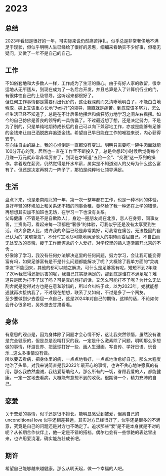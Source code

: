 # 2023

## 总结

2023年看起是很好的一年，可实际来说仍然痛苦挣扎，似乎总是非常奢侈地不满足于现状，但似乎明明人生已经给了很好的恩惠，细细来看确实不少好事，但毫无疑问，又做了一年不是自己的自己。  

## 工作

不如俗套地和大多数人一样，工作成为了生活的重心。由于有好人家的收留，很幸运地从无所适从，到现在成为了一名后台开发，并且总算是入了计算机行业的门，有很体恤自己的上级领导，这听起来都很好了。  
但任何工作事情都是需要付出代价的，这让我深刻而又清晰地明白了，不能白白地索取，碰上又语重心长地“为你好”的领导，简直就是痛苦。到底应该多努力，怎么样生活已经不知道了，总是在不计后果地摆烂和疯狂努力地学习之间左右摇摆。如今的自己仿佛是善良的领导的一具傀儡了。不过最近想了想，还是决定努力，不是为了别的，只是单纯地期待成长后的自己可以向下兼容地工作，亦或是能够有足够的金钱来让自己洒脱放弃追逐金钱。希望自己早日能在工作的唯独来说，内心获得安宁。  
在向往自由的路上，我的心境倒是一直都没有变过。明明只需要吃一碗牛肉面就能100分开心的我，居然也一直在工作里不断投入了。总是会想起小时候后觉得每个月赚一万元就非常非常厉害了，到现在才知道“五险一金”、“交税”这一系列的操作。拿着现在薪资，仍然觉得是杯水车薪，属实是不知道别人的父母为什么这么富有了。但还是决定再努力一阵子了，那怕是纯粹地让领导满足。  

## 生活

盘点下来，也是走南闯北的一年，第一次一整年都在工作，也是一种不同的体验，良好年轻的环境加上和关系还不错的同事合租，竟然给了我一种还在上学的错觉，再想想其实加不加班也无妨，在学习一下也没有关系。  
父母健康（不管是不是自欺欺人），身边一圈朋友尚在北京，恋人在身旁，同事友善，工资尚可，看起来每一项都是“奢侈”的体验，可我似乎还是没有太享受到生活。和大多数人比，或许我的命运已经是非常美好，可我常在痛苦。无法挽回的自己认为的“灵魂挚友”，不分时宜地尽可能地满足他人的期待而委屈自己，不自由而无处安放的灵魂，疲于工作而懈怠的个人爱好，对学校里的熟人逐渐离开北京的不舍...  
好像除了学习，我没有任何办法解决这里的任何问题，努力学习，会让我可能变得富有吗，如果足够富有是不是什么问题都能解决了呢？大概除了我单方面的“灵魂挚友”不能回来，其他的都可以随之解决，可什么是足够富有呢，短短不到2年赚了20w我觉得还挺厉害的呢，我自己其实挺满足的，那到底是谁在不满足呢？难道只是因为打不了球了吗？可是真的想打的话，又怎么可能打不了呢？为什么无法割舍就是觉得对方也是在意和珍惜的，所以会纠结于此，以为2023年，她就能想通就再次接纳我了，不过现在想想，联系了又如何，不过是多了一个网友。  
至少要做到少去委屈一点自己，这是2024年对自己的期待，这样的话，不论如何会开心很多吧，另外想去甘肃看看。  

## 身体

有意思的观点是，因为身体除了问题才会心情不好，这让我突然领悟，虽然没有谁是完全健康的，但是总是没精打采的我，一定是什么激素除了问题，明明那么多想做的事情，环游世界、把篮球打好一些、画人生漫画、写自传、学好日语、玩音乐...这么多事情没有做。  
所以要去看病，把身体里的病，一点点地看好，一点点地治愈好自己，那么大程度地治了头晕，对我来说简直是我2023年最开心的事情，也许不贪心地许愿真的有用，那么我依然虔诚，我热爱帮助他人，那么所有的一切，眷顾我爱的人，都能健康。一定一定地去看病，大概能有意想不到的收获。很期待一个，精力充沛的自己。

## 恋爱

关于恋爱的事情，似乎还是很不擅长。能明显感受到被爱，但离自己的unconditional love 似乎还相差甚远，其实对方已经很好了，似乎还是很多的不满意，究竟是自己的问题还是对方也不确定了。追求那些“爱”是不是本身就是不对的呢？从长期合作伙伴上，他一定是不错的搭档。偶尔也会有一些惊艳的表达冒出来，也许用爱浇灌，确实能茁壮成长吧。

## 期许

希望自己能够越来越健康，那么从明天起，做一个幸福的人吧。
